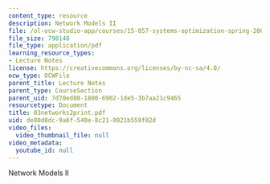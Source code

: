```yaml
---
content_type: resource
description: Network Models II
file: /ol-ocw-studio-app/courses/15-057-systems-optimization-spring-2003/de80d8dc9a6f540e8c210921b559f02d_03networks2print.pdf
file_size: 798148
file_type: application/pdf
learning_resource_types:
- Lecture Notes
license: https://creativecommons.org/licenses/by-nc-sa/4.0/
ocw_type: OCWFile
parent_title: Lecture Notes
parent_type: CourseSection
parent_uid: 7d70ed88-1800-6902-1de5-3b7aa21c9465
resourcetype: Document
title: 03networks2print.pdf
uid: de80d8dc-9a6f-540e-8c21-0921b559f02d
video_files:
  video_thumbnail_file: null
video_metadata:
  youtube_id: null
---
```

Network Models II